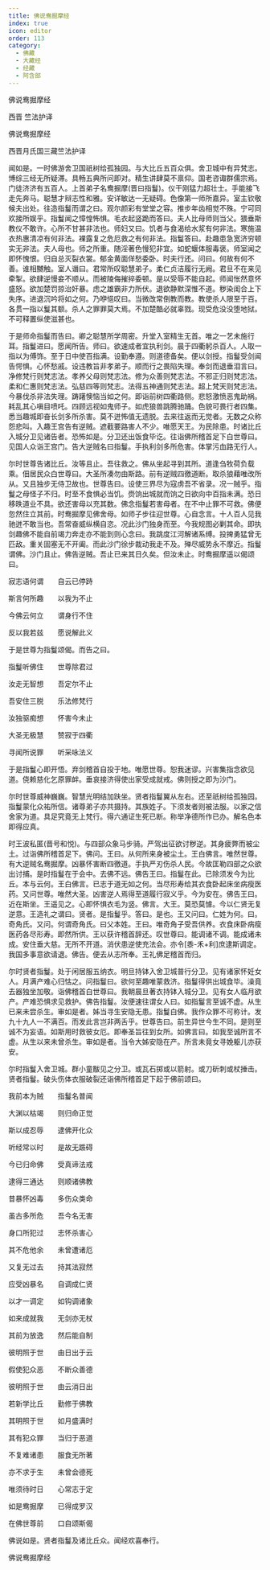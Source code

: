 ```yaml
---
title: 佛说鸯掘摩经
index: true
icon: editor
order: 113
category:
  - 佛藏
  - 大藏经
  - 经藏
  - 阿含部
---
```


  佛说鸯掘摩经  

西晋 竺法护译  

佛说鸯掘摩经  

西晋月氏国三藏竺法护译  

闻如是。一时佛游舍卫国祇树给孤独园。与大比丘五百众俱。舍卫城中有异梵志。博综三经无所疑滞。具畅五典所问即对。精生讲肆莫不禀仰。国老咨诹群儒宗焉。门徒济济有五百人。上首弟子名鸯掘摩(晋曰指鬘)。仪干刚猛力超壮士。手能接飞走先奔马。聪慧才辩志性和雅。安详敏达一无疑碍。色像第一师所嘉异。室主钦敬候夫出处。往造指鬘而谓之曰。观尔颜彩有堂堂之容。推步年齿相觉不殊。宁可同欢接所娱乎。指鬘闻之慞惶怖惧。毛衣起竖跪而答曰。夫人比母师则当父。猥垂斯教仪不敢许。心所不甘甚非法也。师妇又曰。饥者与食渴给水浆有何非法。寒施温衣热惠清凉有何非法。裸露复之危厄救之有何非法。指鬘答曰。赴趣患急宽济穷顿实无非法。夫人母也。师之所重。随淫著色慢犯非宜。如蛇蝘体服毒褒。师室闻之即怀愧恨。归自总灭裂衣裳。郁金黄面佯愁委卧。时夫行还。问曰。何故有何不善。谁相嬲触。室人谮曰。君常所叹聪慧弟子。柔仁贞洁履行无阙。君旦不在来见牵掣。欲肆逆慢妾不顺从。而被陵侮摧捽委顿。是以受辱不能自起。师闻怅然意怀盛怒。欲加楚罚掠治奸暴。虑之雄霸非力所伏。退欲静默深惟不道。秽染闺合上下失序。进退沉吟将如之何。乃咿悒叹曰。当微改常倒教而教。教使杀人限至于百。各贯一指以鬘其额。杀人之罪罪莫大焉。不加楚酷必就辜戮。现受危没没堕地狱。不可释置纵使滋甚也。  

于是师命指鬘而告曰。卿之聪慧所学周密。升堂入室精生无首。唯之一艺未施行耳。指鬘进曰。愿闻所告。师曰。欲速成者宜执利剑。晨于四衢躬杀百人。人取一指以为傅饰。至于日中使百指满。设勤奉遵。则道德备矣。便以剑授。指鬘受剑闻告愕惧。心怀愁戚。设违教旨非孝弟子。顺而行之畏陷失理。奉剑而退垂泪言曰。净修梵行则梵志法。孝养父母则梵志法。修为众善则梵志法。不邪正归则梵志法。柔和仁惠则梵志法。弘慈四等则梵志。法得五神通则梵志法。超上梵天则梵志法。今暴伐杀非法失理。踌躇懊恼当如之何。即诣前树四衢路侧。悲怒激愤恶鬼助祸。耗乱其心嗔目喷吒。四顾远视如鬼师子。如虎狼兽跳腾驰踊。色貌可畏行者四集。悉当趣城即奋长剑多所杀害。莫不迸怖值无遗脱。去来往返而无觉者。无数之众称怨悲叫。入趣王宫告有逆贼。遮截要路害人不少。唯愿天王。为民除患。时诸比丘入城分卫见诸告者。恐怖如是。分卫还出饭食毕讫。往诣佛所稽首足下白世尊曰。见国人众诣王宫门。告大逆贼名曰指鬘。手执利剑多所危害。体掌污血路无行人。  

尔时世尊告诸比丘。汝等且止。吾往救之。佛从坐起寻到其所。道逢刍牧荷负载乘。佃居民众白世尊曰。大圣所凑勿由斯路。前有逆贼四徼道断。取杀狼藉唯改所从。又且独步无侍卫故也。世尊告曰。设使三界尽为寇虏吾不省录。况一贼乎。指鬘之母怪子不归。时至不食惧必当饥。赍饷出城就而饷之日欲向中百指未满。恐日移昳道业不具。欲还害母以充其数。佛念指鬘若害母者。在不中止罪不可救。佛便忽然住立其前。时鸯掘摩见佛舍母。如师子步往迎世尊。心自念言。十人百人见我驰迸不敢当也。吾常奋威纵横自恣。况此沙门独身而至。今我规图必剿其命。即执剑趣佛不能自前竭力奔走亦不能到则心念曰。我跳度江河解诸系缚。投捭勇猛曾无匹敌。重关固塞无不开阖。而此沙门徐步裁动我走不及。殚尽威势永不摩近。指鬘谓佛。沙门且止。佛告逆贼。吾止已来其日久矣。但汝未止。时鸯掘摩遥以偈颂曰。  

寂志语何谓　　自云已停跱  

斯言何所趣　　以我为不止  

今佛云何立　　谓身行不住  

反以我若兹　　愿说解此义  

于是世尊为指鬘颂偈。而告之曰。  

指鬘听佛住　　世尊除君过  

汝走无智想　　吾定尔不止  

吾安住三脱　　乐法修梵行  

汝独驱痴想　　怀害今未止  

大圣无极慧　　赞寂于四衢  

寻闻所说罪　　听采咏法义  

于是指鬘心即开悟。弃剑稽首自投于地。唯愿世尊。恕我迷谬。兴害集指念欲见道。侥赖慈化乞原罪衅。垂哀接济得使出家受成就戒。佛则授之即为沙门。  

尔时世尊威神巍巍。智慧光明结加趺坐。贤者指鬘翼从左右。还至祇树给孤独园。指鬘蒙化众祐所信。诸尊弟子亦共摄持。其族姓子。下须发者则被法服。以家之信舍家为道。具足究竟无上梵行。得六通证生死已断。称举净德所作已办。解名色本即得应真。  

时王波私匿(晋号和悦)。与四部众象马步骑。严驾出征欲讨秽逆。其身疲弊而被尘土。过诣佛所稽首足下。佛问。王曰。从何所来身被尘土。王白佛言。唯然世尊。有大逆贼名鸯掘摩。凶暴怀害断四徼道。手执严刃伤杀人民。今故匡勒四部之众欲出讨捕。是时指鬘在于会中。去佛不远。佛告王曰。指鬘在此。已除须发今为比丘。本与云何。王白佛言。已志于道无如之何。当尽形寿给其衣食卧起床坐病瘦医药。又问世尊。唯然大圣。凶害逆人焉得至道履行寂义乎。今为安在。佛告王曰。近在斯坐。王遥见之。心即怀惧衣毛为竖。佛言。大王。莫恐莫懅。今以仁贤无复逆意。王造礼之谓曰。贤者。是指鬘乎。答曰。是也。王又问曰。仁姓为何。曰。奇角氏。又问。何谓奇角氏。曰父本姓。王曰。唯奇角子受吾供养。衣食床卧病瘦医药各尽形寿。即然所供。王以获许稽首辞还。叹世尊曰。能调诸不调。能成诸未成。安住垂大慈。无所不开道。消伏患逆使充法会。亦令[黍-禾+利]庶逮斯调定。我国多事意欲请退。佛告。便去从志所奉。王礼佛足稽首而归。  

尔时贤者指鬘。处于闲居服五纳衣。明旦持钵入舍卫城普行分卫。见有诸家怀妊女人。月满产难心归怙之。问指鬘曰。欲何至趣唯蒙救济。指鬘得供出城食毕。澡竟去器独坐加敬。诣佛稽首白世尊曰。我朝晨旦著衣持钵入城分卫。见有女人临月欲产。产难恐惧求见救护。佛告指鬘。汝便速往谓女人曰。如指鬘言至诚不虚。从生已来未尝杀生。审如是者。姊当寻生安隐无患。指鬘白佛。我作众罪不可称计。发九十九人一不满百。而发此言岂非两舌乎。世尊告曰。前生异世今生不同。是则至诚不为妄语。如斯用时救彼女厄。即奉圣旨往到女所。如佛言曰。如我至诚所言不虚。从生以来未曾杀生。审如是者。当令大姊安隐在产。所言未竟女寻娩躯儿亦获安。  

尔时指鬘入舍卫城。群小童黻见之分卫。或瓦石掷或以箭射。或刀斫刺或杖捶击。贤者指鬘。破头伤体衣服破裂还诣佛所稽首足下起于佛前颂曰。  

我前本为贼　　指鬘名普闻  

大渊以枯竭　　则归命正觉  

斯以成忍辱　　逮佛开化众  

听经常以时　　是故无踬碍  

今已归命佛　　受真谛法戒  

逮得三通达　　则顺诸佛教  

昔暴怀凶毒　　多伤众类命  

虽古多所危　　吾今名无害  

身口所犯过　　志怀杀害心  

其不危他余　　未曾遭诸厄  

又复无过去　　持其法寂然  

应受凶暴名　　自调成仁贤  

以才一调定　　如钩调诸象  

如来成就我　　无剑亦无杖  

其前为放逸　　然后能自制  

彼明照于世　　由日出于云  

假使犯众恶　　不断众善德  

彼明照于世　　由云消日出  

若新学比丘　　勤修于佛教  

其明照于世　　如月盛满时  

其有犯众罪　　当归于恶道  

不复难诸患　　服食无所著  

亦不求于生　　未曾会德死  

唯须待时日　　心常志于定  

如是鸯掘摩　　已得成罗汉  

在佛世尊前　　口自颂斯偈  

佛说如是。贤者指鬘及诸比丘众。闻经欢喜奉行。  

佛说鸯掘摩经  
